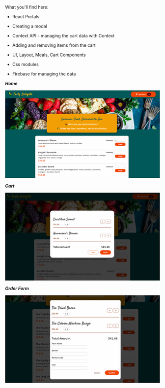 What you'll find here:

- React Portals
- Creating a modal 
- Context API - managing the cart data with Context 
- Adding and removing items from the cart
- UI, Layout, Meals, Cart Components
- Css modules

- Firebase for managing the data

***Home***

![Homepage](/src/assets/github/home.png)


***Cart***

![Cart](/src/assets/github/cart.png)


***Order Form***

![Cart](/src/assets/github/form_order.png)

